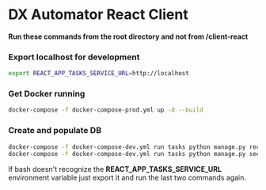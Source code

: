 # DX Automator React Client

**Run these commands from the root directory and not from /client-react**

### Export localhost for development

```bash
export REACT_APP_TASKS_SERVICE_URL=http://localhost
```

### Get Docker running

```bash
docker-compose -f docker-compose-prod.yml up -d --build
```

### Create and populate DB

```bash
docker-compose -f docker-compose-dev.yml run tasks python manage.py recreate_db
docker-compose -f docker-compose-dev.yml run tasks python manage.py seed_db
```

If bash doesn't recognize the **REACT_APP_TASKS_SERVICE_URL** environment variable just export it and run the last two commands again.

